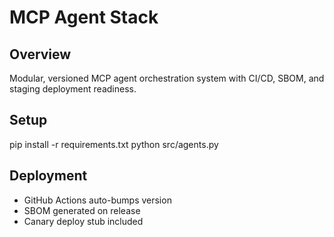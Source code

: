 # MCP Agent Stack

## Overview
Modular, versioned MCP agent orchestration system with CI/CD, SBOM, and staging deployment readiness.

## Setup
pip install -r requirements.txt
python src/agents.py

## Deployment
- GitHub Actions auto-bumps version
- SBOM generated on release
- Canary deploy stub included

